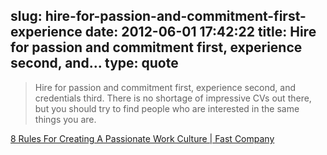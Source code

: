 slug: hire-for-passion-and-commitment-first-experience
date: 2012-06-01 17:42:22
title: Hire for passion and commitment first, experience second, and...
type: quote
---

> Hire for passion and commitment first, experience second, and credentials third. There is no shortage of impressive CVs out there, but you should try to find people who are interested in the same things you are.

[8 Rules For Creating A Passionate Work Culture | Fast Company](http://www.fastcompany.com/1837853/8-rules-for-creating-a-passionate-work-culture)
